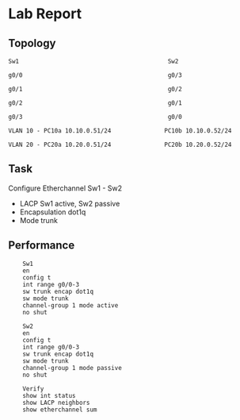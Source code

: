 # Lab Report

## Topology

    Sw1                                          Sw2
    
    g0/0                                         g0/3
    
    g0/1                                         g0/2
    
    g0/2                                         g0/1
    
    g0/3                                         g0/0

    VLAN 10 - PC10a 10.10.0.51/24               PC10b 10.10.0.52/24
  
    VLAN 20 - PC20a 10.20.0.51/24               PC20b 10.20.0.52/24

## Task
Configure Etherchannel Sw1 - Sw2
- LACP Sw1 active, Sw2 passive
- Encapsulation dot1q
- Mode trunk
  
## Performance
        Sw1
        en
        config t
        int range g0/0-3
        sw trunk encap dot1q
        sw mode trunk
        channel-group 1 mode active
        no shut

        Sw2
        en
        config t
        int range g0/0-3
        sw trunk encap dot1q
        sw mode trunk
        channel-group 1 mode passive
        no shut

        Verify
        show int status
        show LACP neighbors
        show etherchannel sum
        
